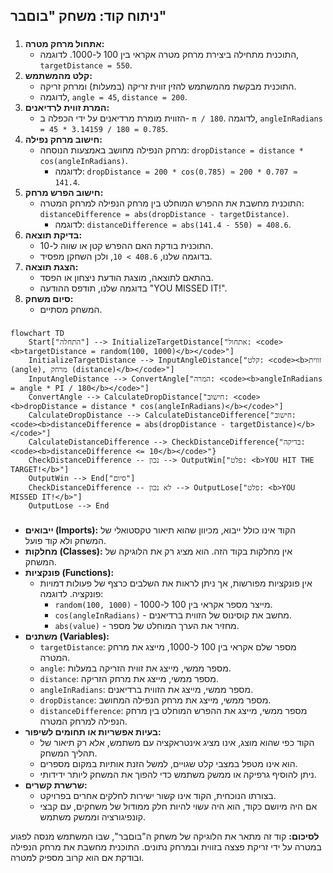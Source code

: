 ## ניתוח קוד: משחק "בוםבר"

### <algorithm>
1.  **אתחול מרחק מטרה:**
    *   התוכנית מתחילה ביצירת מרחק מטרה אקראי בין 100 ל-1000. לדוגמה, `targetDistance = 550`.
2.  **קלט מהמשתמש:**
    *   התוכנית מבקשת מהמשתמש להזין זווית זריקה (במעלות) ומרחק זריקה.
    *   לדוגמה, `angle = 45`, `distance = 200`.
3.  **המרת זווית לרדיאנים:**
    *   הזווית מומרת מרדיאנים על ידי הכפלה ב- `π / 180`. לדוגמה, `angleInRadians = 45 * 3.14159 / 180 = 0.785`.
4.  **חישוב מרחק נפילה:**
    *   מרחק הנפילה מחושב באמצעות הנוסחה: `dropDistance = distance * cos(angleInRadians)`.
        *   לדוגמה: `dropDistance = 200 * cos(0.785) ≈ 200 * 0.707 ≈ 141.4`.
5.  **חישוב הפרש מרחק:**
    *   התוכנית מחשבת את ההפרש המוחלט בין מרחק הנפילה למרחק המטרה: `distanceDifference = abs(dropDistance - targetDistance)`.
        *   לדוגמה: `distanceDifference = abs(141.4 - 550) = 408.6`.
6.  **בדיקת תוצאה:**
    *   התוכנית בודקת האם ההפרש קטן או שווה ל-10.
    *   בדוגמה שלנו, `408.6 > 10`, ולכן השחקן מפסיד.
7.  **הצגת תוצאה:**
    *   בהתאם לתוצאה, מוצגת הודעת ניצחון או הפסד.
    *   בדוגמה שלנו, תודפס ההודעה "YOU MISSED IT!".
8.  **סיום משחק:**
    *   המשחק מסתיים.

### <mermaid>
```mermaid
flowchart TD
    Start["התחלה"] --> InitializeTargetDistance["אתחול: <code><b>targetDistance = random(100, 1000)</b></code>"]
    InitializeTargetDistance --> InputAngleDistance["קלט: <code><b>זווית (angle), מרחק (distance)</b></code>"]
    InputAngleDistance --> ConvertAngle["המרה: <code><b>angleInRadians = angle * PI / 180</b></code>"]
    ConvertAngle --> CalculateDropDistance["חישוב: <code><b>dropDistance = distance * cos(angleInRadians)</b></code>"]
    CalculateDropDistance --> CalculateDistanceDifference["חישוב: <code><b>distanceDifference = abs(dropDistance - targetDistance)</b></code>"]
    CalculateDistanceDifference --> CheckDistanceDifference{"בדיקה: <code><b>distanceDifference <= 10</b></code>"}
    CheckDistanceDifference -- נכון --> OutputWin["פלט: <b>YOU HIT THE TARGET!</b>"]
    OutputWin --> End["סיום"]
    CheckDistanceDifference -- לא נכון --> OutputLose["פלט: <b>YOU MISSED IT!</b>"]
    OutputLose --> End
```

### <explanation>
*   **ייבואים (Imports):** הקוד אינו כולל ייבוא, מכיוון שהוא תיאור טקסטואלי של המשחק ולא קוד פועל.
*   **מחלקות (Classes):** אין מחלקות בקוד הזה. הוא מציג רק את הלוגיקה של המשחק.
*   **פונקציות (Functions):**
    *   אין פונקציות מפורשות, אך ניתן לראות את השלבים כרצף של פעולות דמויות פונקציה. לדוגמה:
        *   `random(100, 1000)` - מייצר מספר אקראי בין 100 ל-1000.
        *   `cos(angleInRadians)` - מחשב את קוסינוס של הזווית ברדיאנים.
        *   `abs(value)` - מחזיר את הערך המוחלט של מספר.
*   **משתנים (Variables):**
    *   `targetDistance`: מספר שלם אקראי בין 100 ל-1000, מייצג את מרחק המטרה.
    *   `angle`: מספר ממשי, מייצג את זווית הזריקה במעלות.
    *   `distance`: מספר ממשי, מייצג את מרחק הזריקה.
    *   `angleInRadians`: מספר ממשי, מייצג את הזווית ברדיאנים.
    *   `dropDistance`: מספר ממשי, מייצג את מרחק הנפילה המחושב.
    *   `distanceDifference`: מספר ממשי, מייצג את ההפרש המוחלט בין מרחק הנפילה למרחק המטרה.
*   **בעיות אפשריות או תחומים לשיפור:**
    *   הקוד כפי שהוא מוצג, אינו מציג אינטראקציה עם משתמש, אלא רק תיאור של תהליך המשחק.
    *   הוא אינו מטפל במצבי קלט שגויים, למשל הזנת אותיות במקום מספרים.
    *   ניתן להוסיף גרפיקה או ממשק משתמש כדי להפוך את המשחק ליותר ידידותי.
*   **שרשרת קשרים:**
    *   בצורתו הנוכחית, הקוד אינו קשור ישירות לחלקים אחרים בפרויקט.
    *   אם היה מיושם כקוד, הוא היה עשוי להיות חלק ממודול של משחקים, עם קבצי קונפיגורציה וממשק משתמש.

**לסיכום:** קוד זה מתאר את הלוגיקה של משחק ה"בוםבר", שבו המשתמש מנסה לפגוע במטרה על ידי זריקת פצצה בזווית ובמרחק נתונים. התוכנית מחשבת את מרחק הנפילה ובודקת אם הוא קרוב מספיק למטרה.